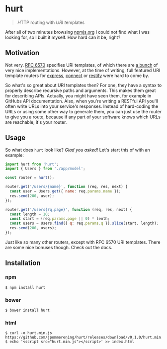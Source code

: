 # hurt

> *H*TTP routing with *UR*I *t*emplates

After all of two minutes browsing [npmjs.org](https://www.npmjs.com/search?q=6570+router) I could not find what I was looking for, so I built it myself. How hard can it be, right?


## Motivation

Not very. [RFC 6570][] specifies URI templates, of which there are [a bunch][6570libs] of very nice implementations. However, at the time of writing, full featured URI template routers for [express][], [connect][] or [restify][] were hard to come by.

So what's so great about URI templates then? For one, they have a syntax to properly describe recursive paths and arguments. This makes them great for describing APIs. Actually, you might have seen them, for example in GitHubs API documentation. Also, when you're writing a RESTful API you'll often write URLs into your service's responses. Instead of hard-coding the URLs or using some other way to generate them, you can just use the router to give you a route, because if any part of your software knows which URLs are reachable, it's your router.


## Usage

So what does `hurt` look like? _Glad you asked!_
Let's start this of with an example:

```js
import hurt from 'hurt';
import { Users } from './app/model';

const router = hurt();

router.get('/users/{name}', function (req, res, next) {
  const user = Users.get({ name: req.params.name });
  res.send(200, user);
});

router.get('/users{?q,page}', function (req, res, next) {
  const length = 10;
  const start = (req.params.page || 0) * lenth;
  const users = Users.find({ q: req.params.q }).slice(start, length);
  res.send(200, users);
});
```

Just like so many other routers, except with RFC 6570 URI templates. There are some nice bonuses though. Check out the docs.


## Installation

### npm

```console
$ npm install hurt
```

### bower

```console
$ bower install hurt
```

### html

```console
$ curl -o hurt.min.js https://github.com/jpommerening/hurt/releases/download/v0.1.0/hurt.min.js
$ echo '<script src="hurt.min.js"></script>' >> index.html
```

[RFC 6570]: https://tools.ietf.org/html/rfc6570
[6570libs]: https://github.com/medialize/URI.js#uri-template
[express]: https://expressjs.com
[connect]: https://senchalabs.github.io/connect
[restify]: https://restify.com
